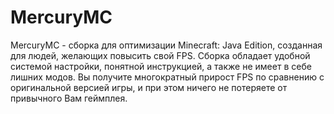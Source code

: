 # MercuryMC
MercuryMC - сборка для оптимизации Minecraft: Java Edition, созданная для людей, желающих повысить свой FPS. Сборка обладает удобной системой настройки, понятной инструкцией, а также не имеет в себе лишних модов. Вы получите многократный прирост FPS по сравнению с оригинальной версией игры, и при этом ничего не потеряете от привычного Вам геймплея.
